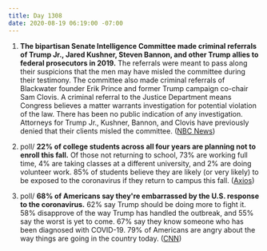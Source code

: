 ```yaml
---
title: Day 1308
date: 2020-08-19 06:19:00 -07:00
---
```


1. **The bipartisan Senate Intelligence Committee made criminal referrals of Trump Jr., Jared Kushner, Steven Bannon, and other Trump allies to federal prosecutors in 2019.** The referrals were meant to pass along their suspicions that the men may have misled the committee during their testimony. The committee also made criminal referrals of Blackwater founder Erik Prince and former Trump campaign co-chair Sam Clovis. A criminal referral to the Justice Department means Congress believes a matter warrants investigation for potential violation of the law. There has been no public indication of any investigation.
 Attorneys for Trump Jr., Kushner, Bannon, and Clovis have previously denied that their clients misled the committee. ([NBC News](https://www.nbcnews.com/politics/justice-department/senate-made-criminal-referral-trump-jr-bannon-kushner-two-others-n1237155))

2. poll/ **22% of college students across all four years are planning not to enroll this fall.** Of those not returning to school, 73% are working full time, 4% are taking classes at a different university, and 2% are doing volunteer work. 85% of students believe they are likely (or very likely) to be exposed to the coronavirus if they return to campus this fall. ([Axios](https://www.axios.com/college-poll-students-campus-coronavirus-7b6c2687-e2df-4f72-9305-7b9f1a611f04.html))

3. poll/ **68% of Americans say they're embarrassed by the U.S. response to the coronavirus.** 62% say Trump should be doing more to fight it. 58% disapprove of the way Trump has handled the outbreak, and 55% say the worst is yet to come. 67% say they know someone who has been diagnosed with COVID-19. 79% of Americans are angry about the way things are going in the country today. ([CNN](https://www.cnn.com/2020/08/19/politics/cnn-poll-us-coronavirus-response-embarrassed/index.html))